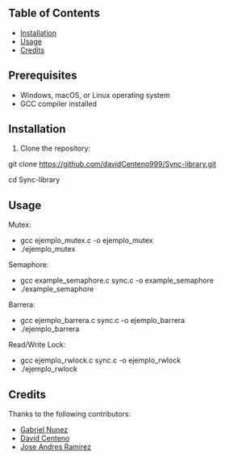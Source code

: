 ## Table of Contents
- [Installation](#installation)
- [Usage](#usage)
- [Credits](#credits)

## Prerequisites
- Windows, macOS, or Linux operating system
- GCC compiler installed

## Installation
1. Clone the repository:

git clone https://github.com/davidCenteno999/Sync-library.git

cd Sync-library


## Usage
Mutex:
- gcc ejemplo_mutex.c -o ejemplo_mutex
- ./ejemplo_mutex

Semaphore:
- gcc example_semaphore.c sync.c -o example_semaphore
- ./example_semaphore

Barrera:
- gcc ejemplo_barrera.c sync.c -o ejemplo_barrera
- ./ejemplo_barrera

Read/Write Lock:
- gcc ejemplo_rwlock.c sync.c -o ejemplo_rwlock
- ./ejemplo_rwlock


## Credits

Thanks to the following contributors:
- [Gabriel Nunez](https://github.com/gabon04)
- [David Centeno](https://github.com/davidCenteno999)
- [Jose Andres Ramirez](https://github.com/characha01)
